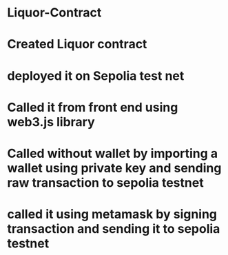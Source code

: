 # Liquor-Contract
# Created Liquor contract
# deployed it on Sepolia test net
# Called it from front end using web3.js library
# Called without wallet by importing a wallet using private key and sending raw transaction to sepolia testnet
# called it using metamask by signing transaction and sending it to sepolia testnet
